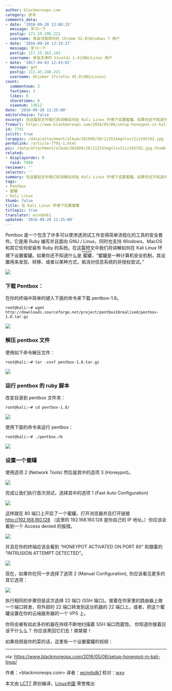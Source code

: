 ```yaml
---
author: blackmoreops.com
category: 技术
comments_data:
- date: '2016-09-20 13:08:15'
  message: 学习一下
  postip: 171.15.195.221
  username: 来自河南郑州的 Chrome 52.0|Windows 7 用户
- date: '2016-09-20 13:19:27'
  message: 学习一下
  postip: 117.15.162.143
  username: 来自天津的 Vivaldi 1.4|GNU/Linux 用户
- date: '2017-04-03 12:43:02'
  message: get
  postip: 111.43.240.221
  username: Ghjoker [Firefox 45.0|GNU/Linux]
count:
  commentnum: 3
  favtimes: 3
  likes: 0
  sharetimes: 0
  viewnum: 13612
date: '2016-09-20 11:25:00'
editorchoice: false
excerpt: 在这篇短文中我们将讲解如何在 Kali Linux 环境下设置蜜罐。如果你还不知道什么是蜜罐（honeypot），“蜜罐是一种计算机安全机制，其设置用来发现、转移、或者以某种方式，抵消对信息系统的非授权尝试。&quot;
fromurl: https://www.blackmoreops.com/2016/05/06/setup-honeypot-in-kali-linux/
id: 7791
islctt: true
largepic: /data/attachment/album/201609/20/112531mgnlsxt2iz2457d2.jpg
permalink: /article-7791-1.html
pic: /data/attachment/album/201609/20/112531mgnlsxt2iz2457d2.jpg.thumb.jpg
related:
- displayorder: 0
  raid: 7960
reviewer: ''
selector: ''
summary: 在这篇短文中我们将讲解如何在 Kali Linux 环境下设置蜜罐。如果你还不知道什么是蜜罐（honeypot），“蜜罐是一种计算机安全机制，其设置用来发现、转移、或者以某种方式，抵消对信息系统的非授权尝试。&quot;
tags:
- Pentbox
- 蜜罐
- Kali Linux
thumb: false
title: 在 Kali Linux 环境下设置蜜罐
titlepic: true
translator: wcnnbdk1
updated: '2016-09-20 11:25:00'
---
```


Pentbox 是一个包含了许多可以使渗透测试工作变得简单流程化的工具的安全套件。它是用 Ruby 编写并且面向 GNU / Linux，同时也支持 Windows、MacOS 和其它任何安装有 Ruby 的系统。在这篇短文中我们将讲解如何在 Kali Linux 环境下设置蜜罐。如果你还不知道什么是<ruby> 蜜罐 <rp>  （ </rp> <rt>  honeypot </rt> <rp>  ） </rp></ruby>，“蜜罐是一种计算机安全机制，其设置用来发现、转移、或者以某种方式，抵消对信息系统的非授权尝试。”


![](/data/attachment/album/201609/20/112531mgnlsxt2iz2457d2.jpg)


### 下载 Pentbox：


在你的终端中简单的键入下面的命令来下载 pentbox-1.8。



```
root@kali:~# wget http://downloads.sourceforge.net/project/pentbox18realised/pentbox-1.8.tar.gz

```

![](/data/attachment/album/201609/20/112543dldhs4vaz43v5vwd.jpg)


### 解压 pentbox 文件


使用如下命令解压文件：



```
root@kali:~# tar -zxvf pentbox-1.8.tar.gz

```

![](/data/attachment/album/201609/20/112543e9kriozxxii3ox77.jpg)


### 运行 pentbox 的 ruby 脚本


改变目录到 pentbox 文件夹：



```
root@kali:~# cd pentbox-1.8/

```

![](/data/attachment/album/201609/20/112544ivlmuuzuuivsvcuh.jpg)


使用下面的命令来运行 pentbox：



```
root@kali:~# ./pentbox.rb

```

![](/data/attachment/album/201609/20/112544onoobna2b07yp0ba.jpg)


### 设置一个蜜罐


使用选项 2 (Network Tools) 然后是其中的选项 3 (Honeypot)。


![](/data/attachment/album/201609/20/112545gitojooi678ab3ad.jpg)


完成让我们执行首次测试，选择其中的选项 1 (Fast Auto Configuration)


![](/data/attachment/album/201609/20/112545aif0lzhcbozquoco.jpg)


这样就在 80 端口上开启了一个蜜罐。打开浏览器并且打开链接 <http://192.168.160.128> （这里的 192.168.160.128 是你自己的 IP 地址。）你应该会看到一个 Access denied 的报错。


![](/data/attachment/album/201609/20/112546n68j4j8ki9a02iik.jpg)


并且在你的终端应该会看到 “HONEYPOT ACTIVATED ON PORT 80” 和跟着的 “INTRUSION ATTEMPT DETECTED”。


![](/data/attachment/album/201609/20/112546aarctud3xzx3t0t3.jpg)


现在，如果你在同一步选择了选项 2 (Manual Configuration), 你应该看见更多的其它选项：


![](/data/attachment/album/201609/20/112547rvdqa35h1xdvo55f.jpg)


执行相同的步骤但是这次选择 22 端口 (SSH 端口)。接着在你家里的路由器上做一个端口转发，将外部的 22 端口转发到这台机器的 22 端口上。或者，把这个蜜罐设置在你的云端服务器的一个 VPS 上。


你将会被有如此多的机器在持续不断地扫描着 SSH 端口而震惊。 你知道你接着应该干什么么？ 你应该黑回它们去！桀桀桀！


如果视频是你的菜的话，这里有一个设置蜜罐的视频：









---


via: <https://www.blackmoreops.com/2016/05/06/setup-honeypot-in-kali-linux/>


作者：<blackmoreops.com> 译者：[wcnnbdk1](https://github.com/wcnnbdk1) 校对：[wxy](https://github.com/wxy)


本文由 [LCTT](https://github.com/LCTT/TranslateProject) 原创编译，[Linux中国](https://linux.cn/) 荣誉推出